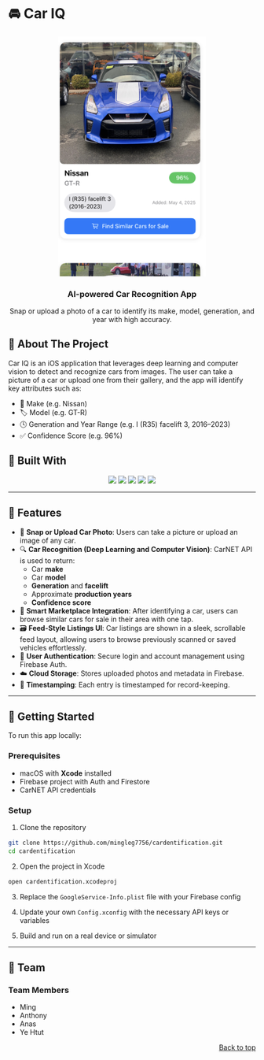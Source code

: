 <a name="readme-top"></a>

# 🚘 Car IQ

<div align="center">
<!-- Add sample image here -->
  <img src="./sample_imgs/car_sample1.png" alt="Car IQ Sample" width="300"/>
  <h3 align="center">AI-powered Car Recognition App</h3>
  <p align="center">Snap or upload a photo of a car to identify its make, model, generation, and year with high accuracy.</p>
</div>

## 🔎 About The Project

Car IQ is an iOS application that leverages deep learning and computer vision to detect and recognize cars from images. The user can take a picture of a car or upload one from their gallery, and the app will identify key attributes such as:

- 🚗 Make (e.g. Nissan)
- 🏷️ Model (e.g. GT-R)
- 🕓 Generation and Year Range (e.g. I (R35) facelift 3, 2016–2023)
- ✅ Confidence Score (e.g. 96%)

## 🚀 Built With

<p align="center">
  <img src="https://img.shields.io/badge/swift-orange?style=for-the-badge&logo=swift&logoColor=white" />
  <img src="https://img.shields.io/badge/swiftui-1E90FF?style=for-the-badge&logo=swift&logoColor=white" />
  <img src="https://img.shields.io/badge/UIKit-black?style=for-the-badge&logo=apple&logoColor=white" />
  <img src="https://img.shields.io/badge/firebase-FFCA28?style=for-the-badge&logo=firebase&logoColor=black" />
  <img src="https://img.shields.io/badge/CarNET%20API-blue?style=for-the-badge" />
</p>

---

## 📱 Features

- 📸 **Snap or Upload Car Photo**: Users can take a picture or upload an image of any car.
- 🔍 **Car Recognition (Deep Learning and Computer Vision)**: CarNET API is used to return:
  - Car **make**
  - Car **model**
  - **Generation** and **facelift**
  - Approximate **production years**
  - **Confidence score**
- 🛒 **Smart Marketplace Integration**: After identifying a car, users can browse similar cars for sale in their area with one tap.
- 🗃️ **Feed-Style Listings UI**: Car listings are shown in a sleek, scrollable feed layout, allowing users to browse previously scanned or saved vehicles effortlessly.
- 👤 **User Authentication**: Secure login and account management using Firebase Auth.
- ☁️ **Cloud Storage**: Stores uploaded photos and metadata in Firebase.
- 📅 **Timestamping**: Each entry is timestamped for record-keeping.

---

## 🧰 Getting Started

To run this app locally:

### Prerequisites

- macOS with **Xcode** installed
- Firebase project with Auth and Firestore
- CarNET API credentials

### Setup

1. Clone the repository

```bash
git clone https://github.com/mingleg7756/cardentification.git
cd cardentification
```

2. Open the project in Xcode

```bash
open cardentification.xcodeproj
```

3. Replace the `GoogleService-Info.plist` file with your Firebase config

4. Update your own `Config.xconfig` with the necessary API keys or variables

5. Build and run on a real device or simulator

---

## 👥 Team

### Team Members

- Ming
- Anthony
- Anas
- Ye Htut

<p align="right"><a href="#readme-top">Back to top</a></p>
